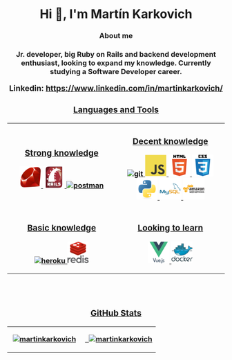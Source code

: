 <h1 align="center">Hi 👋, I'm Martín Karkovich</h1>
<h3 align="center">About me<h3>
<p align="center">Jr. developer, big Ruby on Rails and backend development enthusiast, looking to expand my knowledge. Currently studying a Software Developer career.</p>
	<p align="center" style="font-size: 18px">Linkedin: <a href="https://www.linkedin.com/in/martinkarkovich/">https://www.linkedin.com/in/martinkarkovich/</p>



<h3 align="center">Languages and Tools</h3>

<table height="400px" align="center">
  <tr>
    <td width="50%" height="50%">
      <h3 align="center">Strong knowledge</h3>
      <p align="center">
        <a href="https://www.ruby-lang.org/en/" target="_blank"> <img src="https://raw.githubusercontent.com/devicons/devicon/master/icons/ruby/ruby-original.svg" alt="ruby" width="50px" height="50px" />
        <a href="https://rubyonrails.org" target="_blank"> <img src="https://raw.githubusercontent.com/devicons/devicon/master/icons/rails/rails-original-wordmark.svg" alt="rails" width="50px" height="50px" />
        <a href="https://postman.com" target="_blank"> <img src="https://www.vectorlogo.zone/logos/getpostman/getpostman-icon.svg" alt="postman" width="50px" height="50px"/></a>
      </p>
    </td>    
    <td>
      <h3 align="center">Decent knowledge</h3>
      <p align="center"> 
        <a href="https://git-scm.com/" target="_blank"> <img src="https://www.vectorlogo.zone/logos/git-scm/git-scm-icon.svg" alt="git" width="50px" height="50px" /> </a> 
        <a href="https://developer.mozilla.org/en-US/docs/Web/JavaScript" target="_blank"> <img src="https://raw.githubusercontent.com/devicons/devicon/master/icons/javascript/javascript-original.svg" alt="javascript" width="50px" height="50px" /> </a>
        <a href="https://www.w3.org/html/" target="_blank"> <img src="https://raw.githubusercontent.com/devicons/devicon/master/icons/html5/html5-original-wordmark.svg" alt="html5" width="50px" height="50px" /> </a>
        <a href="https://www.w3schools.com/css/" target="_blank"> <img src="https://raw.githubusercontent.com/devicons/devicon/master/icons/css3/css3-original-wordmark.svg" alt="css3" width="50px" height="50px" /> </a>
        <a href="https://www.python.org" target="_blank"> <img src="https://raw.githubusercontent.com/devicons/devicon/master/icons/python/python-original.svg" alt="python" width="50px" height="50px" /> </a>
        <a href="https://www.mysql.com/" target="_blank"> <img src="https://raw.githubusercontent.com/devicons/devicon/master/icons/mysql/mysql-original-wordmark.svg" alt="mysql" width="50px" height="50px" /> </a> 
        <a href="https://aws.amazon.com" target="_blank"> <img src="https://raw.githubusercontent.com/devicons/devicon/master/icons/amazonwebservices/amazonwebservices-original-wordmark.svg" alt="aws" width="50px" height="50px" /> </a>
      </p>
    </td>
  </tr>

  <tr>
    <td>
      <h3 align="center">Basic knowledge</h3>
      <p align="center">
        <a href="https://heroku.com" target="_blank"> <img src="https://www.vectorlogo.zone/logos/heroku/heroku-icon.svg" alt="heroku" width="50px" height="50px" /> </a>
        <a href="https://redis.io" target="_blank"> <img src="https://raw.githubusercontent.com/devicons/devicon/master/icons/redis/redis-original-wordmark.svg" alt="redis" width="50px" height="50px" /> </a>
      </p>
    </td>
    <td>
      <h3 align="center">Looking to learn</h3>
      <p align="center">
        <a href="https://vuejs.org/" target="_blank"> <img src="https://raw.githubusercontent.com/devicons/devicon/master/icons/vuejs/vuejs-original-wordmark.svg" alt="vuejs" width="50px" height="50px" /> </a> 
        <a href="https://www.docker.com/" target="_blank"> <img src="https://raw.githubusercontent.com/devicons/devicon/master/icons/docker/docker-original-wordmark.svg" alt="docker" width="50px" height="50px" /> </a>
      </p>    
    </td>
  </tr>	
</table>

<h3 align="center">GitHub Stats</h3>
<table align="center">
<tr>
<td  width="50%" height="50%">  
  <p align="center">
    <img src="https://github-readme-stats.vercel.app/api?username=martinkarkovich&show_icons=true&locale=en" alt="martinkarkovich" />
  </p>
	</td>
<td>
  <p align="center">&nbsp;
    <img src="https://github-readme-stats.vercel.app/api/top-langs?username=martinkarkovich&show_icons=true&locale=en&layout=compact" alt="martinkarkovich" />
  </p>
</td>

</tr>
</table>

